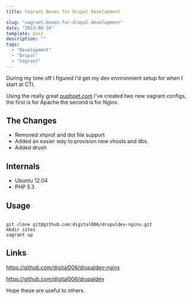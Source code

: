 ```yaml
---
title: Vagrant Boxes for Drupal Development

slug: "vagrant-boxes-for-drupal-development"
date: "2013-08-10"
template: post
description: ""
tags:
  - "Development"
  - "Drupal"
  - "Vagrant"
---
```

During my time off I figured I'd get my dev environment setup for when I start at CTI.

Using the really great [puphpet.com](https://puphpet.com/) I've created two new vagrant configs, the first is for Apache the second is for Nginx.

## The Changes
- Removed xhprof and dot file support
- Added an easier way to provision new vhosts and dbs.
- Added drush

## Internals
- Ubuntu 12.04
- PHP 5.3

## Usage
<code>
git clone git@github.com:digital006/drupaldev-nginx.git
mkdir sites
vagrant up
</code>

## Links
https://github.com/digital006/drupaldev-nginx

https://github.com/digital006/drupaldev

Hope these are useful to others.
